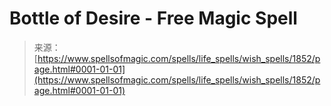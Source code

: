 <!--yml
category: 未分类
date: 2024-06-12 18:35:13
-->

# Bottle of Desire - Free Magic Spell

> 来源：[https://www.spellsofmagic.com/spells/life_spells/wish_spells/1852/page.html#0001-01-01](https://www.spellsofmagic.com/spells/life_spells/wish_spells/1852/page.html#0001-01-01)